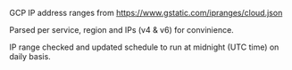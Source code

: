 GCP IP address ranges from https://www.gstatic.com/ipranges/cloud.json

Parsed per service, region and IPs (v4 & v6) for convinience.

IP range checked and updated schedule to run at midnight (UTC time) on daily basis.
